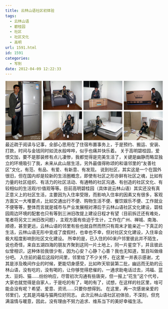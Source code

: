 ```yaml
---
title: 云林山语社区初体验
tags:
  - 云林山语
  - 碧桂园
  - 社区
  - 社区文化
  - 高明
url: 1591.html
id: 1591
categories:
  - 写到
date: 2012-04-09 12:22:33
---
```


[![](/images/uploads/2012/04/第二批软装.jpg "第二批软装")](/images/uploads/2012/04/第二批软装.jpg) 最近疏于阅读与记事，全部心思用在了住宿布置事务上，于是预约、搬运、安装、打款，时间与金钱同时如流水般哗哗，似乎也痛并快乐着。 关于高明碧桂园，爱恨交加，要不是那装修有点儿凄惨，我都觉得是完美生活了，关键是幽静而略显独立的环境吸引了我，未来从此山居生活，另外最值得称颂的和谐邻里的“友善社区”文化，有范、有品、有爱、有新意、有发现。 说到社区，其实这是一个在国外很旧，但在国内却是较新的生活圈概念，即使有社区之形亦鲜有社区之魂，比如有力量的社区组织、有活力的社区活动、有通畅的社区沟通、有创造的社区文化、有较相似的生活观/价值观等等。目前高明碧桂园（具体说云林山语）其实还没有真正意义上的社区生活，主要因为入住率受限，而影响入住率的因素又有很多，客观方面又一大堆要点，比如交通出行不便、购物生活不便、餐饮娱乐不便、工作就业不便等等，整体而言就是城市与产业发展相对滞后于云林山语社区文化建设，碧桂园周边环境的配套也只有等到三洲旧改提上建设日程才有望（目前拆迁还有难处，笔者将另文三洲旧改问题），主观方面有些迫于生计，工作在广州、禅城、南海、顺德，甚至更远，云林山语的邻里有些也就自然而然只有周末才能亲近一下真正的生活，云林山语无形中变成了度假村，也幸也不幸，但对社区文化建设，入住率会极大程度影响到社区文化建设。 所幸的是，已入住的60来户邻里彼此并不陌生，说也奇怪，来自五湖四海的朋友齐聚到这同一片土地上，同一片星空下，并且彼此似曾相识，这种体验我很少有，因为心安？心静？心善？我也无知道，暂且叫做缘分吧。 入住前的最后这段时间里，邻里给了不少关怀，在这里一并表示感谢，尤其是涉及晚间作业的时候，更能切身感受，比如昨天软装第二批，幽远而无助的云林山语，没有吃的，没有喝的，让你够觉得悲催的，一通求助电话过去，鸿福、蓝太、豆妈、猫……纷纷响应，尽管初次沟通有些唐突，但一报上“花生”这个代号，大家也就觉得是自家人，于是吃的有了，喝的有了，试想，在这样的社区里，啥可能会没有呢？希望、爱意、资讯……只要你想得到。 在这里，再一次感谢亲爱的邻里们，尤其是鸿福与猫两位好同志。 此次云林山语社区初体验，不深刻，但充满温情与暖意，因此，没有理由不努力追求、维系当下的美好幸福生活。